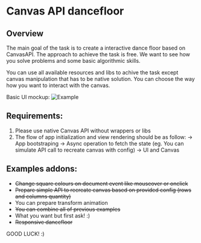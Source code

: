 # Canvas API dancefloor

## Overview 
The main goal of the task is to create a interactive dance floor based on CanvasAPI.
The approach to achieve the task is free. We want to see how you solve problems and some basic algorithmic skills.

You can use all available resources and libs to achive the task except canvas manipulation that has to be native solution.
You can choose the way how you want to interact with the canvas. 

Basic UI mockup: 
![Example](examples/canvas_api_dancefloor.png)

## Requirements:
1. Please use native Canvas API without wrappers or libs
2. The flow of app initialization and view rendering should be as follow: 
    -> App bootstraping 
      -> Async operation to fetch the state (eg. You can simulate API call to recreate canvas with config) 
        -> UI and Canvas 
 
  
## Examples addons:

  - ~~Change square colours on document event like mouseover or onclick~~
  - ~~Prepare simple API to recreate canvas based on provided config (rows and columns quantity)~~
  - You can prepare transform animation
  - ~~You can combine all of previous examples~~
  - What you want but first ask! :)
  - ~~Responsive dancefloor~~
 
 GOOD LUCK! :)
  
